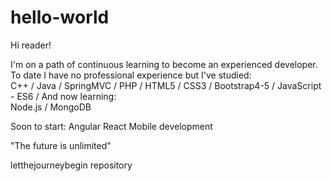 # hello-world

Hi reader!

I'm on a path of continuous learning to become an experienced developer. 
To date I have no professional experience but I've studied:    
C++ / Java / 
SpringMVC / 
PHP / 
HTML5 / 
CSS3 / 
Bootstrap4-5 / 
JavaScript - ES6 / 
And now learning:   
Node.js / 
MongoDB

Soon to start:
Angular
React
Mobile development


"The future is unlimited"


letthejourneybegin repository
